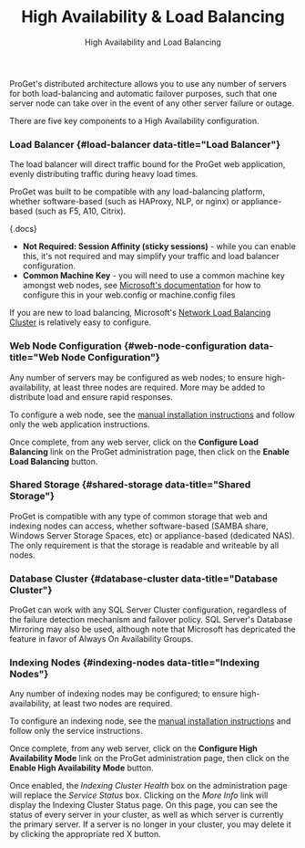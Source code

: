 ﻿---
title: High Availability & Load Balancing
subtitle: High Availability and Load Balancing
sequence: 300
keywords: proget, installation

---
ProGet's distributed architecture allows you to use any number of servers for both load-balancing and automatic failover purposes, such that one server node can take over in the event of any other server failure or outage.

  There are five key components to a High Availability configuration.

  ### Load Balancer {#load-balancer data-title="Load Balancer"}

The load balancer will direct traffic bound for the ProGet web application, evenly distributing traffic during heavy load times.

ProGet was built to be compatible with any load-balancing platform, whether software-based (such as HAProxy, NLP, or nginx) or appliance-based (such as F5, A10, Citrix).

{.docs}
- **Not Required: Session Affinity (sticky sessions)** - while you can enable this, it's not required and may simplify your traffic and load balancer configuration.
- **Common Machine Key** - you will need to use a common machine key amongst web nodes, see [Microsoft's documentation](https://msdn.microsoft.com/library/w8h3skw9) for how to configure this in your web.config or machine.config files

If you are new to load balancing, Microsoft's [Network Load Balancing Cluster](https://technet.microsoft.com/en-us/library/cc771008.aspx) is relatively easy to configure.

### Web Node Configuration {#web-node-configuration data-title="Web Node Configuration"}

Any number of servers may be configured as web nodes; to ensure high-availability, at least three nodes are required. More may be added to distribute load and ensure rapid responses.

To configure a web node, see the [manual installation instructions](/docs/proget/installation/manual) and follow only the web application instructions.

  Once complete, from any web server, click on the **Configure Load Balancing** link on the ProGet administration page, then click on the **Enable Load Balancing** button.

### Shared Storage {#shared-storage data-title="Shared Storage"}

ProGet is compatible with any type of common storage that web and indexing nodes can access, whether software-based (SAMBA share, Windows Server Storage Spaces, etc) or appliance-based (dedicated NAS). The only requirement is that the storage is readable and writeable by all nodes.

### Database Cluster {#database-cluster data-title="Database Cluster"}

ProGet can work with any SQL Server Cluster configuration, regardless of the failure detection mechanism and failover policy. SQL Server's Database Mirroring may also be used, although note that Microsoft has depricated the feature in favor of Always On Availability Groups.

### Indexing Nodes {#indexing-nodes data-title="Indexing Nodes"}

Any number of indexing nodes may be configured; to ensure high-availability, at least two nodes are required.

To configure an indexing node, see the [manual installation instructions](/docs/proget/installation/manual) and follow only the service instructions.

Once complete, from any web server, click on the **Configure High Availability Mode** link on the ProGet administration page, then click on the **Enable High Availability Mode** button.

Once enabled, the *Indexing Cluster Health* box on the administration page will replace the *Service Status* box. Clicking on the *More Info* link will display the Indexing Cluster Status page. On this page, you can see the status of every server in your cluster, as well as which server is currently the primary server. If a server is no longer in your cluster, you may delete it by clicking the appropriate red X button.
